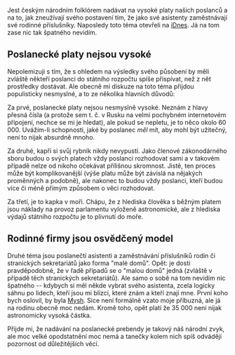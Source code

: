 <!-- dcterms:identifier = riderweblog#229 -->
<!-- dcterms:title = Co je špatného na poslaneckých "rodinných firmách"? -->
<!-- dcterms:abstract = Jest českým národním folklórem nadávat na vysoké platy našich poslanců a na to, jak zneužívají svého postavení tím, že jako své asistenty zaměstnávají své rodinné příslušníky. Já na tom zase nic tak špatného nevidím. -->
<!-- np9:categoryId = 2 -->
<!-- x4w:category = Lidé a jiná zvěř -->
<!-- np9:authorId = 1 -->
<!-- np9:authorEmail = michal.valasek@altairis.cz -->
<!-- dcterms:creator = Michal Altair Valášek -->
<!-- dcterms:created = 2006-09-24T11:34:21.987+02:00 -->
<!-- dcterms:dateAccepted = 2006-09-24T11:34:21.987+02:00 -->

Jest českým národním folklórem nadávat na vysoké platy našich poslanců a na to, jak zneužívají svého postavení tím, že jako své asistenty zaměstnávají své rodinné příslušníky. Naposledy toto téma otevřeli na [iDnes](http://zpravy.idnes.cz/rodinne-firmy-zustaly-i-v-nove-snemovne-f07-/domaci.asp?c=A060923_113132_domaci_jan). Já na tom zase nic tak špatného nevidím.

## Poslanecké platy nejsou vysoké

Nepolemizuji s tím, že s ohledem na výsledky svého působení by měli zvláště někteří poslanci do státního rozpočtu spíše přispívat, než z nět prostředky dostávat. Ale obecně mi diskuze na toto téma přijdou populisticky nesmyslné, a to ze několika hlavních důvodů:

Za prvé, poslanecké platy nejsou nesmyslně vysoké. Neznám z hlavy přesná čísla (a protože sem t. č. v Rusku na velmi pochybném internetovém připojení, nechce se mi je hledat), ale pokud se nepletu, je to něco okolo 60 000. Uvážím-li schopnosti, jaké by poslanec *měl* mít, aby mohl být užitečný, není to nijak absurdně mnoho.

Za druhé, kapři si svůj rybník nikdy nevypustí. Jako členové zákonodárného sboru budou o svých platech vždy poslanci rozhodovat sami a v takovém případě nelze od nikoho očekávat přílišnou skromnost. Jistě, ten proces může být komplikovanější (výše platu může být závislá na nějakých proměnných a podobně), ale nakonec to budou vždy poslanci, kteří budou více či méně přímým způsobem o věci rozhodovat.

Za třetí, je to kapka v moři. Chápu, že z hlediska člověka s běžným platem jsou náklady na provoz parlamentu vyloženě astronomické, ale z hlediska výdajů státního rozpočtu je to plivnutí do moře.

## Rodinné firmy jsou osvědčený model

Druhé téma jsou poslanečtí asistenti a zaměstnávání příslušníků rodin či stranických sekretariátů jako forma "malé domů". Opět: je dosti pravděpodobné, že v řadě případů se o "malou domů" jedná (zvláště v případě těch stranických sekretariátů). Ale samo o sobě na tom nevidím nic špatného -- kdybych si měl někde vybrat svého asistenta, zcela logicky sáhnu po lidech, kteří jsou mi blízcí, které znám a kteří znají mne. První koho bych oslovil, by byla [Mysh](http://www.bestijka.cz/). Sice není formálně vzato moje příbuzná, ale já na rodinu obecně moc nedám. Kromě toho, opět platí že 35 000 není nijak astronomicky vysoká částka.

Přijde mi, že nadávání na poslanecké prebendy je takový náš národní zvyk, ale moc velké opodstatnění moc nemá a tanečky kolem nich spíš odvádějí pozornost od důležitějších věcí.